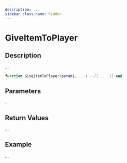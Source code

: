 ```yaml
---
description: ...
sidebar_class_name: hidden
---
```


# GiveItemToPlayer

## Description

...

```lua
function GiveItemToPlayer(param1, ...) --[[ ... ]] end
```

## Parameters

...

## Return Values

...

## Example

...

